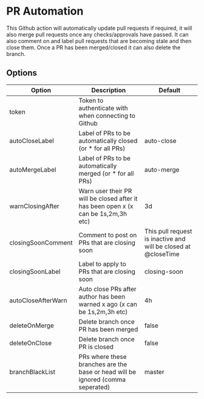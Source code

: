 # PR Automation

This Github action will automatically update pull requests if required, it will also merge pull requests once any checks/approvals have passed. It can also comment on and label pull requests that are becoming stale and then close them. Once a PR has been merged/closed it can also delete the branch.

## Options

| Option                 | Description                                                                       | Default                                                        |
|------------------------|-----------------------------------------------------------------------------------|----------------------------------------------------------------|
| token                  | Token to authenticate with when connecting to Github                              |                                                                |
| autoCloseLabel         | Label of PRs to be automatically closed (or * for all PRs)                        | auto-close                                                     |
| autoMergeLabel         | Label of PRs to be automatically merged (or * for all PRs)                        | auto-merge                                                     |
| warnClosingAfter       | Warn user their PR will be closed after it has been open x (x can be 1s,2m,3h etc)| 3d                                                             |
| closingSoonComment     | Comment to post on PRs that are closing soon                                      | This pull request is inactive and will be closed at @closeTime |
| closingSoonLabel       | Label to apply to PRs that are closing soon                                       | closing-soon                                                   |
| autoCloseAfterWarn     | Auto close PRs after author has been warned x ago (x can be 1s,2m,3h etc)         | 4h                                                             |
| deleteOnMerge          | Delete branch once PR has been merged                                             | false                                                          |
| deleteOnClose          | Delete branch once PR is closed                                                   | false                                                          |
| branchBlackList        | PRs where these branches are the base or head will be ignored (comma seperated)   | master                                                         |
